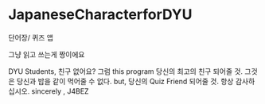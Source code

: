 # JapaneseCharacterforDYU
단어장/ 퀴즈 앱

그냥 읽고 쓰는게 짱이에요


DYU Students, 친구 없어요?
그럼 this program 당신의 최고의 친구 되어줄 것.
그것은 당신과 밥을 같이 먹어줄 수 없다. but,
당신의 Quiz Friend 되어줄 것.
항상 감사하십시오.
sincerely , J4BEZ
